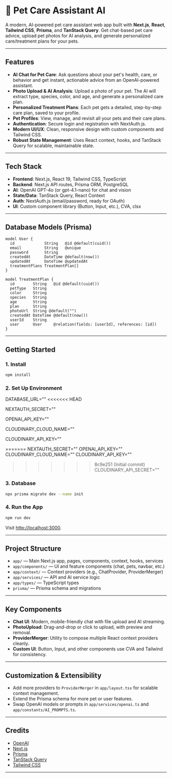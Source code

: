 # 🐾 Pet Care Assistant AI

A modern, AI-powered pet care assistant web app built with **Next.js**, **React**, **Tailwind CSS**, **Prisma**, and **TanStack Query**. Get chat-based pet care advice, upload pet photos for AI analysis, and generate personalized care/treatment plans for your pets.

---

## Features

- **AI Chat for Pet Care**: Ask questions about your pet's health, care, or behavior and get instant, actionable advice from an OpenAI-powered assistant.
- **Photo Upload & AI Analysis**: Upload a photo of your pet. The AI will extract type, species, color, and age, and generate a personalized care plan.
- **Personalized Treatment Plans**: Each pet gets a detailed, step-by-step care plan, saved to your profile.
- **Pet Profiles**: View, manage, and revisit all your pets and their care plans.
- **Authentication**: Secure login and registration with NextAuth.js.
- **Modern UI/UX**: Clean, responsive design with custom components and Tailwind CSS.
- **Robust State Management**: Uses React context, hooks, and TanStack Query for scalable, maintainable state.

---

## Tech Stack

- **Frontend**: Next.js, React 19, Tailwind CSS, TypeScript
- **Backend**: Next.js API routes, Prisma ORM, PostgreSQL
- **AI**: OpenAI GPT-4o (or gpt-4.1-nano) for chat and vision
- **State/Data**: TanStack Query, React Context
- **Auth**: NextAuth.js (email/password, ready for OAuth)
- **UI**: Custom component library (Button, Input, etc.), CVA, clsx

---

## Database Models (Prisma)

```prisma
model User {
  id             String   @id @default(cuid())
  email          String   @unique
  password       String
  createdAt      DateTime @default(now())
  updatedAt      DateTime @updatedAt
  treatmentPlans TreatmentPlan[]
}

model TreatmentPlan {
  id        String   @id @default(cuid())
  petType   String
  color     String
  species   String
  age       String
  plan      String
  photoUrl  String @default("")
  createdAt DateTime @default(now())
  userId    String
  user      User     @relation(fields: [userId], references: [id])
}
```

---

## Getting Started

### 1. Install

```bash
npm install
```

### 2. Set Up Environment

DATABASE_URL=""
<<<<<<< HEAD

NEXTAUTH_SECRET=""

OPENAI_API_KEY=""

CLOUDINARY_CLOUD_NAME=""

CLOUDINARY_API_KEY=""

=======
NEXTAUTH_SECRET=""
OPENAI_API_KEY=""
CLOUDINARY_CLOUD_NAME=""
CLOUDINARY_API_KEY=""
>>>>>>> 8c9e251 (Initial commit)
CLOUDINARY_API_SECRET=""

### 3. Database

```bash
npx prisma migrate dev --name init
```

### 4. Run the App

```bash
npm run dev
```

Visit [http://localhost:3000](http://localhost:3000).

---

## Project Structure

- `app/` — Main Next.js app, pages, components, context, hooks, services
- `app/components/` — UI and feature components (chat, pets, navbar, etc.)
- `app/context/` — Context providers (e.g., ChatProvider, ProviderMerger)
- `app/services/` — API and AI service logic
- `app/types/` — TypeScript types
- `prisma/` — Prisma schema and migrations

---

## Key Components

- **Chat UI**: Modern, mobile-friendly chat with file upload and AI streaming.
- **PhotoUpload**: Drag-and-drop or click to upload, with preview and removal.
- **ProviderMerger**: Utility to compose multiple React context providers cleanly.
- **Custom UI**: Button, Input, and other components use CVA and Tailwind for consistency.

---

## Customization & Extensibility

- Add more providers to `ProviderMerger` in `app/layout.tsx` for scalable context management.
- Extend the Prisma schema for more pet or user features.
- Swap OpenAI models or prompts in `app/services/openai.ts` and `app/constants/AI_PROMPTS.ts`.

---

## Credits

- [OpenAI](https://openai.com/)
- [Next.js](https://nextjs.org/)
- [Prisma](https://www.prisma.io/)
- [TanStack Query](https://tanstack.com/query/latest)
- [Tailwind CSS](https://tailwindcss.com/)

---
